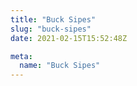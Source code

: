 ```yaml
---
title: "Buck Sipes"
slug: "buck-sipes"
date: 2021-02-15T15:52:48Z

meta:
  name: "Buck Sipes"
---
```


